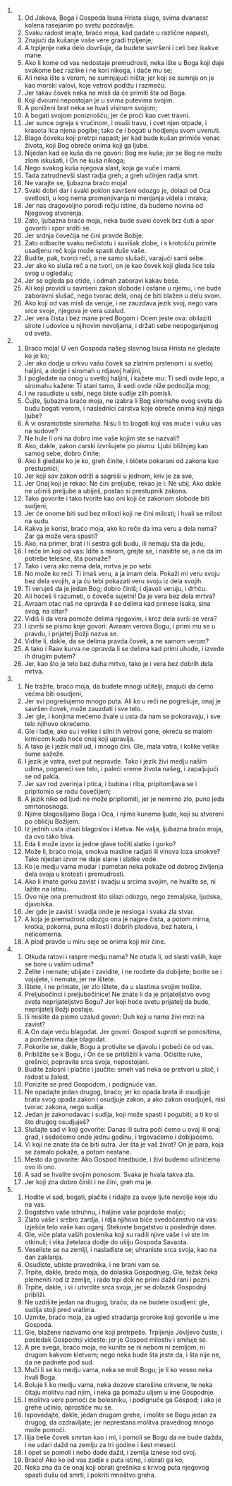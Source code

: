 <ol>
  <li>
    <ol>
      <li>Od Jakova, Boga i Gospoda Isusa Hrista sluge, svima dvanaest kolena rasejanim po svetu pozdravlje.</li>
      <li>Svaku radost imajte, braćo moja, kad padate u različne napasti,</li>
      <li>Znajući da kušanje vaše vere gradi trpljenje;</li>
      <li>A trpljenje neka delo dovršuje, da budete savršeni i celi bez ikakve mane.</li>
      <li>Ako li kome od vas nedostaje premudrosti, neka ište u Boga koji daje svakome bez razlike i ne kori nikoga, i daće mu se;</li>
      <li>Ali neka ište s verom, ne sumnjajući ništa; jer koji se sumnja on je kao morski valovi, koje vetrovi podižu i razmeću.</li>
      <li>Jer takav čovek neka ne misli da će primiti šta od Boga.</li>
      <li>Koji dvoumi nepostojan je u svima putevima svojim.</li>
      <li>A poniženi brat neka se hvali visinom svojom;</li>
      <li>A bogati svojom poniznošću; jer će proći kao cvet travni.</li>
      <li>Jer sunce ogreja s vrućinom, i osuši travu, i cvet njen otpade, i krasota lica njena pogibe; tako će i bogati u hodjenju svom uvenuti.</li>
      <li>Blago čoveku koji pretrpi napast; jer kad bude kušan primiće venac života, koji Bog obreče onima koji ga ljube.</li>
      <li>Nijedan kad se kuša da ne govori: Bog me kuša; jer se Bog ne može zlom iskušati, i On ne kuša nikoga;</li>
      <li>Nego svakog kuša njegova slast, koja ga vuče i mami.</li>
      <li>Tada zatrudnevši slast radja greh; a greh učinjen radja smrt.</li>
      <li>Ne varajte se, ljubazna braćo moja!</li>
      <li>Svaki dobri dar i svaki poklon savršeni odozgo je, dolazi od Oca svetlosti, u kog nema promenjivanja ni menjanja videla i mraka;</li>
      <li>Jer nas dragovoljno porodi rečju istine, da budemo novina od Njegovog stvorenja.</li>
      <li>Zato, ljubazna braćo moja, neka bude svaki čovek brz čuti a spor govoriti i spor srditi se.</li>
      <li>Jer srdnja čovečija ne čini pravde Božije.</li>
      <li>Zato odbacite svaku nečistotu i suvišak zlobe, i s krotošću primite usadjenu reč koja može spasti duše vaše.</li>
      <li>Budite, pak, tvorci reči, a ne samo slušači, varajući sami sebe.</li>
      <li>Jer ako ko sluša reč a ne tvori, on je kao čovek koji gleda lice tela svog u ogledalu;</li>
      <li>Jer se ogleda pa otide, i odmah zaboravi kakav beše.</li>
      <li>Ali koji providi u savršeni zakon slobode i ostane u njemu, i ne bude zaboravni slušač, nego tvorac dela, onaj će biti blažen u delu svom.</li>
      <li>Ako koji od vas misli da veruje, i ne zauzdava jezik svoj, nego vara srce svoje, njegova je vera uzalud.</li>
      <li>Jer vera čista i bez mane pred Bogom i Ocem jeste ova: obilaziti sirote i udovice u njihovim nevoljama, i držati sebe neopoganjenog od sveta.</li>
    </ol>
  </li>
  <li>
    <ol>
      <li>Braćo moja! U veri Gospoda našeg slavnog Isusa Hrista ne gledajte ko je ko;</li>
      <li>Jer ako dodje u crkvu vašu čovek sa zlatnim prstenom i u svetloj haljini, a dodje i siromah u rdjavoj haljini,</li>
      <li>I pogledate na onog u svetloj haljini, i kažete mu: Ti sedi ovde lepo, a siromahu kažete: Ti stani tamo, ili sedi ovde niže podnožja mog;</li>
      <li>I ne rasudiste u sebi, nego biste sudije zlih pomisli.</li>
      <li>Čujte, ljubazna braćo moja, ne izabra li Bog siromahe ovog sveta da budu bogati verom, i naslednici carstva koje obreče onima koji njega ljube?</li>
      <li>A vi osramotiste siromaha. Nisu li to bogati koji vas muče i vuku vas na sudove?</li>
      <li>Ne hule li oni na dobro ime vaše kojim ste se nazvali?</li>
      <li>Ako, dakle, zakon carski izvršujete po pismu: Ljubi bližnjeg kao samog sebe, dobro činite;</li>
      <li>Ako li gledate ko je ko, greh činite, i bićete pokarani od zakona kao prestupnici;</li>
      <li>Jer koji sav zakon održi a sagreši u jednom, kriv je za sve,</li>
      <li>Jer Onaj koji je rekao: Ne čini preljube, rekao je i: Ne ubij. Ako dakle ne učiniš preljube a ubiješ, postao si prestupnik zakona.</li>
      <li>Tako govorite i tako tvorite kao oni koji će zakonom slobode biti sudjeni;</li>
      <li>Jer će onome biti sud bez milosti koji ne čini milosti; i hvali se milost na sudu.</li>
      <li>Kakva je korist, braćo moja, ako ko reče da ima veru a dela nema? Zar ga može vera spasti?</li>
      <li>Ako, na primer, brat i li sestra goli budu, ili nemaju šta da jedu,</li>
      <li>I reče im koji od vas: Idite s mirom, grejte se, i nasitite se, a ne da im potrebe telesne, šta pomaže?</li>
      <li>Tako i vera ako nema dela, mrtva je po sebi.</li>
      <li>No može ko reći: Ti imaš veru, a ja imam dela. Pokaži mi veru svoju bez dela svojih, a ja ću tebi pokazati veru svoju iz dela svojih.</li>
      <li>Ti veruješ da je jedan Bog; dobro činiš; i djavoli veruju, i drhću.</li>
      <li>Ali hoćeš li razumeti, o čoveče sujetni! Da je vera bez dela mrtva?</li>
      <li>Avraam otac naš ne opravda li se delima kad prinese Isaka, sina svog, na oltar?</li>
      <li>Vidiš li da vera pomože delima njegovim, i kroz dela svrši se vera?</li>
      <li>I izvrši se pismo koje govori: Avraam verova Bogu, i primi mu se u pravdu, i prijatelj Božji nazva se.</li>
      <li>Vidite li, dakle, da se delima pravda čovek, a ne samom verom?</li>
      <li>A tako i Raav kurva ne opravda li se delima kad primi uhode, i izvede ih drugim putem?</li>
      <li>Jer, kao što je telo bez duha mrtvo, tako je i vera bez dobrih dela mrtva.</li>
    </ol>
  </li>
  <li>
    <ol>
      <li>Ne tražite, braćo moja, da budete mnogi učitelji, znajući da ćemo većma biti osudjeni,</li>
      <li>Jer svi pogrešujemo mnogo puta. Ali ko u reči ne pogrešuje, onaj je savršen čovek, može zauzdati i sve telo.</li>
      <li>Jer gle, i konjima mećemo žvale u usta da nam se pokoravaju, i sve telo njihovo okrećemo.</li>
      <li>Gle i ladje, ako su i velike i silni ih vetrovi gone, okreću se malom krmicom kuda hoće onaj koji upravlja.</li>
      <li>A tako je i jezik mali ud, i mnogo čini. Gle, mala vatra, i kolike velike šume sažeže.</li>
      <li>I jezik je vatra, svet put nepravde. Tako i jezik živi medju našim udima, poganeći sve telo, i paleći vreme života našeg, i zapaljujući se od pakla.</li>
      <li>Jer sav rod zverinja i ptica, i bubina i riba, pripitomljava se i pripitomio se rodu čovečijem;</li>
      <li>A jezik niko od ljudi ne može pripitomiti, jer je nemirno zlo, puno jeda smrtonosnoga.</li>
      <li>Njime blagosiljamo Boga i Oca, i njime kunemo ljude, koji su stvoreni po obličju Božijem.</li>
      <li>Iz jednih usta izlazi blagoslov i kletva. Ne valja, ljubazna braćo moja, da ovo tako biva.</li>
      <li>Eda li može izvor iz jedne glave točiti slatko i gorko?</li>
      <li>Može li, braćo moja, smokva masline radjati ili vinova loza smokve? Tako nijedan izvor ne daje slane i slatke vode.</li>
      <li>Ko je medju vama mudar i pametan neka pokaže od dobrog življenja dela svoja u krotosti i premudrosti.</li>
      <li>Ako li imate gorku zavist i svadju u srcima svojim, ne hvalite se, ni lažite na istinu.</li>
      <li>Ovo nije ona premudrost što silazi odozgo, nego zemaljska, ljudska, djavolska.</li>
      <li>Jer gde je zavist i svadja onde je nesloga i svaka zla stvar.</li>
      <li>A koja je premudrost odozgo ona je najpre čista, a potom mirna, krotka, pokorna, puna milosti i dobrih plodova, bez hatera, i nelicemerna.</li>
      <li>A plod pravde u miru seje se onima koji mir čine.</li>
    </ol>
  </li>
  <li>
    <ol>
      <li>Otkuda ratovi i raspre medju nama? Ne otuda li, od slasti vaših, koje se bore u vašim udima?</li>
      <li>Želite i nemate; ubijate i zavidite, i ne možete da dobijete; borite se i vojujete, i nemate, jer ne ištete.</li>
      <li>Ištete, i ne primate, jer zlo ištete, da u slastima svojim trošite.</li>
      <li>Preljubočinci i preljubočinice! Ne znate li da je prijateljstvo ovog sveta neprijateljstvo Bogu? Jer koji hoće svetu prijatelj da bude, neprijatelj Božji postaje.</li>
      <li>Ili mislite da pismo uzalud govori: Duh koji u nama živi mrzi na zavist?</li>
      <li>A On daje veću blagodat. Jer govori: Gospod suproti se ponositima, a poniženima daje blagodat.</li>
      <li>Pokorite se, dakle, Bogu a protivite se djavolu i pobeći će od vas.</li>
      <li>Približite se k Bogu, i On će se približiti k vama. Očistite ruke, grešnici, popravite srca svoja, nepostojani.</li>
      <li>Budite žalosni i plačite i jaučite: smeh vaš neka se pretvori u plač, i radost u žalost.</li>
      <li>Ponizite se pred Gospodom, i podignuće vas.</li>
      <li>Ne opadajte jedan drugog, braćo; jer ko opada brata ili osudjuje brata svog opada zakon i osudjuje zakon, a ako zakon osudjuješ, nisi tvorac zakona, nego sudija.</li>
      <li>Jedan je zakonodavac i sudija, koji može spasti i pogubiti; a ti ko si što drugog osudjuješ?</li>
      <li>Slušajte sad vi koji govorite: Danas ili sutra poći ćemo u ovaj ili onaj grad, i sedećemo onde jednu godinu, i trgovaćemo i dobijaćemo.</li>
      <li>Vi koji ne znate šta će biti sutra. Jer šta je vaš život? On je para, koja se zamalo pokaže, a potom nestane.</li>
      <li>Mesto da govorite: Ako Gospod htedbude, i živi budemo učinićemo ovo ili ono.</li>
      <li>A sad se hvalite svojim ponosom. Svaka je hvala takva zla.</li>
      <li>Jer koji zna dobro činiti i ne čini, greh mu je.</li>
    </ol>
  </li>
  <li>
    <ol>
      <li>Hodite vi sad, bogati, plačite i ridajte za svoje ljute nevolje koje idu na vas.</li>
      <li>Bogatstvo vaše istruhnu, i haljine vaše pojedoše moljci;</li>
      <li>Zlato vaše i srebro zardja, i rdja njihova biće svedočanstvo na vas: izješće telo vaše kao oganj. Stekoste bogatstvo u poslednje dane.</li>
      <li>Gle, viče plata vaših poslenika koji su radili njive vaše i vi ste im otkinuli; i vika žetelaca dodje do ušiju Gospoda Savaota.</li>
      <li>Veseliste se na zemlji, i nasladiste se; uhraniste srca svoja, kao na dan zaklanja.</li>
      <li>Osudiste, ubiste pravednika, i ne brani vam se.</li>
      <li>Trpite, dakle, braćo moja, do dolaska Gospodnjeg. Gle, težak čeka plemeniti rod iz zemlje, i rado trpi dok ne primi dažd rani i pozni.</li>
      <li>Trpite, dakle, i vi i utvrdite srca svoja, jer se dolazak Gospodnji približi.</li>
      <li>Ne uzdišite jedan na drugog, braćo, da ne budete osudjeni: gle, sudija stoji pred vratima.</li>
      <li>Uzmite, braćo moja, za ugled stradanja proroke koji govoriše u ime Gospoda.</li>
      <li>Gle, blažene nazivamo one koji pretrpeše. Trpljenje Jovljevo čuste, i posledak Gospodnji videste: jer je Gospod milostiv i smiluje se.</li>
      <li>A pre svega, braćo moja, ne kunite se ni nebom ni zemljom, ni drugom kakvom kletvom; nego neka bude šta jeste da, i šta nije ne, da ne padnete pod sud.</li>
      <li>Muči li se ko medju vama, neka se moli Bogu; je li ko veseo neka hvali Boga.</li>
      <li>Boluje li ko medju vama, neka dozove starešine crkvene, te neka čitaju molitvu nad njim, i neka ga pomažu uljem u ime Gospodnje.</li>
      <li>I molitva vere pomoći će bolesniku, i podignuće ga Gospod; i ako je grehe učinio, oprostiće mu se.</li>
      <li>Ispovedajte, dakle, jedan drugom grehe, i molite se Bogu jedan za drugog, da ozdravljate; jer neprestana molitva pravednog mnogo može pomoći.</li>
      <li>Ilija beše čovek smrtan kao i mi, i pomoli se Bogu da ne bude dažda, i ne udari dažd na zemlju za tri godine i šest meseci.</li>
      <li>I opet se pomoli i nebo dade dažd, i zemlja iznese rod svoj.</li>
      <li>Braćo! Ako ko od vas zadje s puta istine, i obrati ga ko,</li>
      <li>Neka zna da će onaj koji obrati grešnika s krivog puta njegovog spasti dušu od smrti, i pokriti mnoštvo greha.</li>
    </ol>
  </li>
</ol>